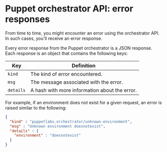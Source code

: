 # Puppet orchestrator API: error responses

From time to time, you might encounter an error using the orchestrator API. In such cases, you'll receive an error response.

Every error response from the Puppet orchestrator is a JSON response. Each response is an object that contains the following keys:

|Key|Definition|
|---|----------|
|`kind`|The kind of error encountered.|
|`msg`|The message associated with the error.|
|`details`|A hash with more information about the error.|

For example, if an environment does not exist for a given request, an error is raised similar to the following:

```json
{
  "kind" : "puppetlabs.orchestrator/unknown-environment",
  "msg" : "Unknown environment doesnotexist",
  "details" : {
    "environment" : "doesnotexist"
  }
}
```

